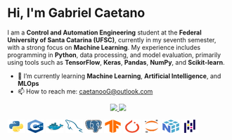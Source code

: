 # Hi, I'm Gabriel Caetano

I am a **Control and Automation Engineering** student at the **Federal University of Santa Catarina (UFSC)**, currently in my seventh semester, with a strong focus on **Machine Learning**. My experience includes programming in **Python**, data processing, and model evaluation, primarily using tools such as **TensorFlow**, **Keras**, **Pandas**, **NumPy**, and **Scikit-learn**.

- 🌱 I’m currently learning **Machine Learning**, **Artificial Intelligence**, and **MLOps**
- 📫 How to reach me: [caetanooG@outlook.com](mailto:caetanooG@outlook.com)

<div style="display: flex; justify-content: center; align-items: center; gap: 20px;">
  <a href="https://github.com/Caetanoog18/Caetanoog18">
    <img height='180em' src="https://github-readme-stats.vercel.app/api?username=caetanoog18&show_icons=true&theme=dracula">
    <img height='180em' src="https://github-readme-stats.vercel.app/api/top-langs/?username=caetanoog18&layout=compact&langs_count=6&theme=dracula&hide=html,css">
  </a>
</div>
<div style="display: inline_block"><br>
  <img align="center" alt="Caetanoog-Python" height="30" width="40" src="https://raw.githubusercontent.com/devicons/devicon/master/icons/python/python-original.svg">
  <img align="center" alt="Caetanoog-Cpp" height="30" width="40" src="https://raw.githubusercontent.com/devicons/devicon/master/icons/cplusplus/cplusplus-original.svg">
  <img align="center" alt="Caetanoog-Docker" height="30" width="40" src="https://raw.githubusercontent.com/devicons/devicon/master/icons/docker/docker-original.svg">
  <img align="center" alt="Caetanoog-SQL" height="30" width="40" src="https://raw.githubusercontent.com/devicons/devicon/master/icons/mysql/mysql-original.svg">
  <img align="center" alt="Caetanoog-Postgresql" height="30" width="40" src="https://raw.githubusercontent.com/devicons/devicon/master/icons/postgresql/postgresql-original.svg">
  <img align="center" alt="Caetanoog-TensorFlow" height="30" width="40" src="https://raw.githubusercontent.com/devicons/devicon/master/icons/tensorflow/tensorflow-original.svg">
  <img align="center" alt="Caetanoog-PyTorch" height="30" width="40" src="https://raw.githubusercontent.com/devicons/devicon/master/icons/pytorch/pytorch-original.svg">
  <img align="center" alt="Caetanoog-Jupyter" height="30" width="40" src="https://raw.githubusercontent.com/devicons/devicon/master/icons/jupyter/jupyter-original.svg">
  <img align="center" alt="Caetanoog-NumPy" height="30" width="40" src="https://raw.githubusercontent.com/devicons/devicon/master/icons/numpy/numpy-original.svg">
  <img align="center" alt="Caetanoog-Pandas" height="30" width="40" src="https://raw.githubusercontent.com/devicons/devicon/master/icons/pandas/pandas-original.svg">
</div>

